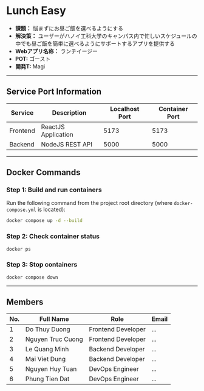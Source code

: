 # Lunch Easy

- **課題：** 悩まずにお昼ご飯を選べるようにする
- **解決策：** ユーザーがハノイ工科大学のキャンパス内で忙しいスケジュールの中でも昼ご飯を簡単に選べるようにサポートするアプリを提供する
- **Webアプリ名称：** ランチイージー
- **POT:** ゴースト
- **開発T:** Magi

---

## Service Port Information

| Service   | Description                    | Localhost Port | Container Port |
|-----------|--------------------------------|----------------|-----------------|
| Frontend  | ReactJS Application           | 5173           | 5173            |
| Backend   | NodeJS REST API               | 5000           | 5000            |

---

## Docker Commands

### Step 1: Build and run containers
Run the following command from the project root directory (where `docker-compose.yml` is located):
```bash
docker compose up -d --build
```

### Step 2: Check container status
```bash
docker ps
```

### Step 3: Stop containers
```bash
docker compose down
```

---

## Members

| No. | Full Name           | Role               | Email                  |
|-----|---------------------|--------------------|------------------------|
| 1   | Do Thuy Duong       | Frontend Developer | ... |
| 2   | Nguyen Truc Cuong   | Frontend Developer | ... |
| 3   | Le Quang Minh       | Backend Developer  | ... |
| 4   | Mai Viet Dung       | Backend Developer  | ... |
| 5   | Nguyen Huy Tuan     | DevOps Engineer    | ... |
| 6   | Phung Tien Dat      | DevOps Engineer    | ... |
